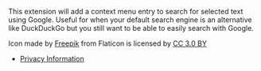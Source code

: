 This extension will add a context menu entry to search for selected text using Google.  Useful for when your default search engine is an alternative like DuckDuckGo but you still want to be able to easily search with Google.

Icon made by [Freepik](https://www.freepik.com/) from Flaticon is licensed by [CC 3.0 BY](http://creativecommons.org/licenses/by/3.0/)

* [Privacy Information](https://raw.githubusercontent.com/Aaron-P/SimpleSearchGoogleFor/master/PRIVACY)
